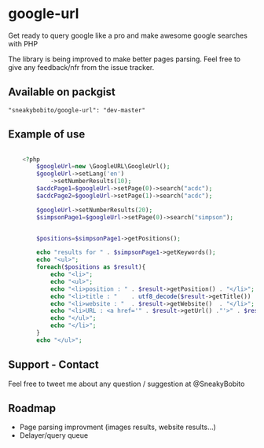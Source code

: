 google-url
==========

Get ready to query google like a pro and make awesome google searches with PHP

The library is being improved to make better pages parsing. Feel free to give any feedback/nfr from the issue tracker.

Available on packgist
---------------------

``"sneakybobito/google-url": "dev-master"``

Example of use
--------------

```php

    <?php
        $googleUrl=new \GoogleURL\GoogleUrl();
        $googleUrl->setLang('en')
            ->setNumberResults(10);
        $acdcPage1=$googleUrl->setPage(0)->search("acdc");
        $acdcPage2=$googleUrl->setPage(1)->search("acdc");

        $googleUrl->setNumberResults(20);
        $simpsonPage1=$googleUrl->setPage(0)->search("simpson");


        $positions=$simpsonPage1->getPositions();

        echo "results for " . $simpsonPage1->getKeywords();
        echo "<ul>";
        foreach($positions as $result){
            echo "<li>";
            echo "<ul>";
            echo "<li>position : " . $result->getPosition() . "</li>";
            echo "<li>title : "    . utf8_decode($result->getTitle())    . "</li>";
            echo "<li>website : "  . $result->getWebsite()  . "</li>";
            echo "<li>URL : <a href='" . $result->getUrl() ."'>" . $result->getUrl() . "</a></li>";
            echo "</ul>";
            echo "</li>";
        }
        echo "</ul>";
```


Support - Contact
-----------------

Feel free to tweet me about any question / suggestion at @SneakyBobito


Roadmap
-------

* Page parsing improvment (images results, website results...)
* Delayer/query queue

